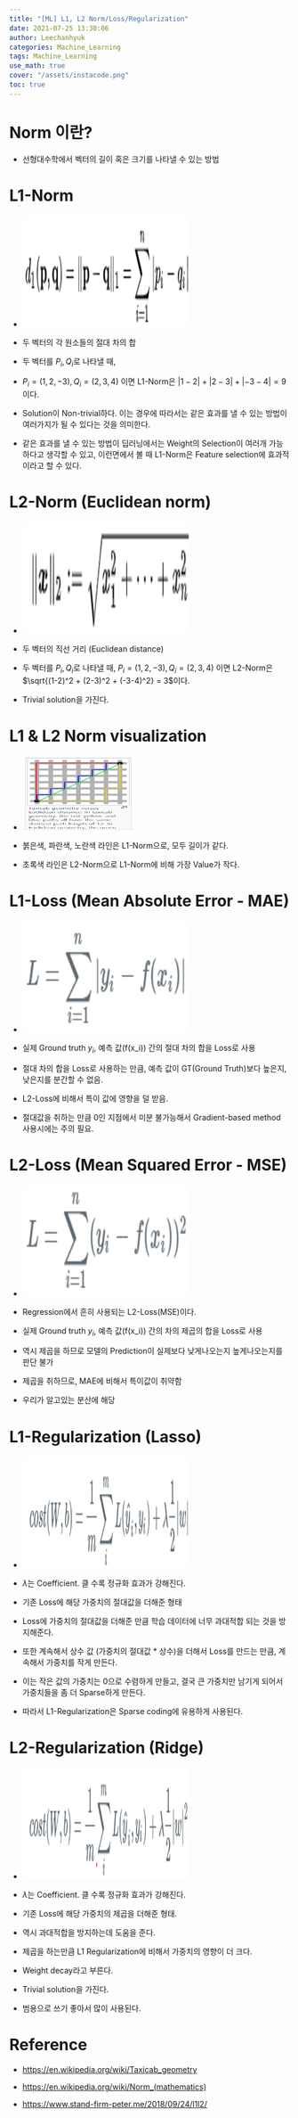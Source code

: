 ```yaml
---
title: "[ML] L1, L2 Norm/Loss/Regularization"
date: 2021-07-25 13:30:06
author: Leechanhyuk
categories: Machine_Learning
tags: Machine_Learning
use_math: true
cover: "/assets/instacode.png"
toc: true
---
```


# Norm 이란?

  - 선형대수학에서 벡터의 길이 혹은 크기를 나타낼 수 있는 방법

# L1-Norm

  - <img src="/assets/image/norm/L1.png" width="300px" height="200px" title="title" alt="title">

  - 두 벡터의 각 원소들의 절대 차의 합

  - 두 벡터를 $P_i, Q_i$로 나타낼 때, 
  
  - $P_i = (1, 2, -3), Q_i = (2, 3, 4)$ 이면 L1-Norm은 $|1-2| + |2-3| + |-3-4| = 9$이다.

  - Solution이 Non-trivial하다. 이는 경우에 따라서는 같은 효과를 낼 수 있는 방법이 여러가지가 될 수 있다는 것을 의미한다.

  - 같은 효과를 낼 수 있는 방법이 딥러닝에서는 Weight의 Selection이 여러개 가능하다고 생각할 수 있고, 이런면에서 볼 때 L1-Norm은 Feature selection에 효과적이라고 할 수 있다.

# L2-Norm (Euclidean norm)

  - <img src="/assets/image/norm/L2.png" width="300px" height="200px" title="title" alt="title">

  - 두 벡터의 직선 거리 (Euclidean distance)

  - 두 벡터를 $P_i, Q_i$로 나타낼 때, $P_i = (1, 2, -3), Q_i = (2, 3, 4)$ 이면 L2-Norm은 $\sqrt{(1-2)^2 + (2-3)^2 + (-3-4)^2} = 3$이다.

  - Trivial solution을 가진다.

# L1 & L2 Norm visualization

  - <img src="/assets/image/norm/L1L2.png" width="200px" height="133px" title="title" alt="title">

  - 붉은색, 파란색, 노란색 라인은 L1-Norm으로, 모두 길이가 같다.

  - 초록색 라인은 L2-Norm으로 L1-Norm에 비해 가장 Value가 작다.

# L1-Loss (Mean Absolute Error - MAE)

  - <img src="/assets/image/norm/l1loss.png" width="300px" height="200px" title="title" alt="title">

  - 실제 Ground truth $y_i$, 예측 값(f(x_i)) 간의 절대 차의 합을 Loss로 사용

  - 절대 차의 합을 Loss로 사용하는 만큼, 예측 값이 GT(Ground Truth)보다 높은지, 낮은지를 분간할 수 없음.

  - L2-Loss에 비해서 특이 값에 영향을 덜 받음.

  - 절대값을 취하는 만큼 0인 지점에서 미분 불가능해서 Gradient-based method 사용시에는 주의 필요.

# L2-Loss (Mean Squared Error - MSE)

  - <img src="/assets/image/norm/l2loss.png" width="300px" height="200px" title="title" alt="title">

  - Regression에서 흔히 사용되는 L2-Loss(MSE)이다.

  - 실제 Ground truth $y_i$, 예측 값(f(x_i)) 간의 차의 제곱의 합을 Loss로 사용

  - 역시 제곱을 하므로 모델의 Prediction이 실제보다 낮게나오는지 높게나오는지를 판단 불가

  - 제곱을 취하므로, MAE에 비해서 특이값이 취약함

  - 우리가 알고있는 분산에 해당

# L1-Regularization (Lasso)

  - <img src="/assets/image/norm/L1R.png" width="300px" height="200px" title="title" alt="title">

  - $\lambda$는 Coefficient. 클 수록 정규화 효과가 강해진다.

  - 기존 Loss에 해당 가중치의 절대값을 더해준 형태

  - Loss에 가중치의 절대값을 더해준 만큼 학습 데이터에 너무 과대적합 되는 것을 방지해준다.

  - 또한 계속해서 상수 값 (가중치의 절대값 * 상수)을 더해서 Loss를 만드는 만큼, 계속해서 가중치를 작게 만든다.

  - 이는 작은 값의 가중치는 0으로 수렴하게 만들고, 결국 큰 가중치만 남기게 되어서 가중치들을 좀 더 Sparse하게 만든다.

  - 따라서 L1-Regularization은 Sparse coding에 유용하게 사용된다.

# L2-Regularization (Ridge)

  - <img src="/assets/image/norm/L2R.png" width="300px" height="200px" title="title" alt="title">
 
  - $\lambda$는 Coefficient. 클 수록 정규화 효과가 강해진다.

  - 기존 Loss에 해당 가중치의 제곱을 더해준 형태.

  - 역시 과대적합을 방지하는데 도움을 준다.

  - 제곱을 하는만큼 L1 Regularization에 비해서 가중치의 영향이 더 크다.

  - Weight decay라고 부른다.

  - Trivial solution을 가진다.

  - 범용으로 쓰기 좋아서 많이 사용된다.

# Reference

  - https://en.wikipedia.org/wiki/Taxicab_geometry

  - https://en.wikipedia.org/wiki/Norm_(mathematics)
 
  - https://www.stand-firm-peter.me/2018/09/24/l1l2/